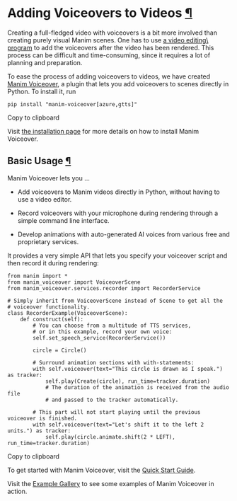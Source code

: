 # Adding Voiceovers to Videos [¶](https://docs.manim.community/en/stable/guides/add_voiceovers.html\#adding-voiceovers-to-videos "Link to this heading")

Creating a full-fledged video with voiceovers is a bit more involved than
creating purely visual Manim scenes. One has to use [a video editing\\
program](https://en.wikipedia.org/wiki/List_of_video_editing_software)
to add the voiceovers after the video has been rendered. This process
can be difficult and time-consuming, since it requires a lot of planning
and preparation.

To ease the process of adding voiceovers to videos, we have created
[Manim Voiceover](https://voiceover.manim.community/), a plugin
that lets you add voiceovers to scenes directly in Python. To install it, run

```
pip install "manim-voiceover[azure,gtts]"

```

Copy to clipboard

Visit [the installation page](https://voiceover.manim.community/en/latest/installation.html)
for more details on how to install Manim Voiceover.

## Basic Usage [¶](https://docs.manim.community/en/stable/guides/add_voiceovers.html\#basic-usage "Link to this heading")

Manim Voiceover lets you …

- Add voiceovers to Manim videos directly in Python, without having to use a video editor.

- Record voiceovers with your microphone during rendering through a simple command line interface.

- Develop animations with auto-generated AI voices from various free and proprietary services.


It provides a very simple API that lets you specify your voiceover script
and then record it during rendering:

```
from manim import *
from manim_voiceover import VoiceoverScene
from manim_voiceover.services.recorder import RecorderService

# Simply inherit from VoiceoverScene instead of Scene to get all the
# voiceover functionality.
class RecorderExample(VoiceoverScene):
    def construct(self):
        # You can choose from a multitude of TTS services,
        # or in this example, record your own voice:
        self.set_speech_service(RecorderService())

        circle = Circle()

        # Surround animation sections with with-statements:
        with self.voiceover(text="This circle is drawn as I speak.") as tracker:
            self.play(Create(circle), run_time=tracker.duration)
            # The duration of the animation is received from the audio file
            # and passed to the tracker automatically.

        # This part will not start playing until the previous voiceover is finished.
        with self.voiceover(text="Let's shift it to the left 2 units.") as tracker:
            self.play(circle.animate.shift(2 * LEFT), run_time=tracker.duration)

```

Copy to clipboard

To get started with Manim Voiceover,
visit the [Quick Start Guide](https://voiceover.manim.community/en/latest/quickstart.html).

Visit the [Example Gallery](https://voiceover.manim.community/en/latest/examples.html)
to see some examples of Manim Voiceover in action.